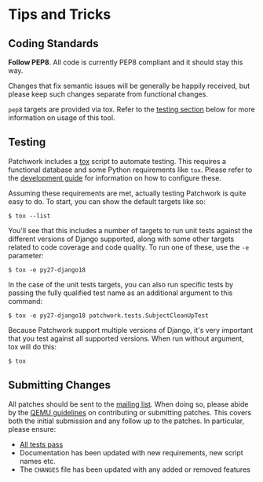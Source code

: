 # Tips and Tricks

## Coding Standards

**Follow PEP8**. All code is currently PEP8 compliant and it should stay this
way.

Changes that fix semantic issues will be generally be happily received, but
please keep such changes separate from functional changes.

`pep8` targets are provided via tox. Refer to the [testing section](#testing)
below for more information on usage of this tool.

## Testing

Patchwork includes a [tox][ref-tox] script to automate testing. This requires
a functional database and some Python requirements like `tox`. Please refer
to the [development guide][doc-development] for information on how to configure
these.

Assuming these requirements are met, actually testing Patchwork is quite easy
to do. To start, you can show the default targets like so:

    $ tox --list

You'll see that this includes a number of targets to run unit tests against
the different versions of Django supported, along with some other targets
related to code coverage and code quality. To run one of these, use the `-e`
parameter:

    $ tox -e py27-django18

In the case of the unit tests targets, you can also run specific tests by
passing the fully qualified test name as an additional argument to this
command:

    $ tox -e py27-django18 patchwork.tests.SubjectCleanUpTest

Because Patchwork support multiple versions of Django, it's very important
that you test against all supported versions. When run without argument, tox
will do this:

    $ tox

## Submitting Changes

All patches should be sent to the [mailing list][pw-ml]. When doing so, please
abide by the [QEMU guidelines][ref-qemu-contrib] on contributing or submitting
patches. This covers both the initial submission and any follow up to the
patches. In particular, please ensure:

* [All tests pass](#testing)
* Documentation has been updated with new requirements, new script names etc.
* The `CHANGES` file has been updated with any added or removed features

[doc-development]: installation.md
[pw-ml]: https://ozlabs.org/mailman/listinfo/patchwork
[ref-qemu-contrib]: http://wiki.qemu.org/Contribute/SubmitAPatch
[ref-tox]: https://tox.readthedocs.io/en/latest/
